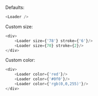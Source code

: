 Defaults:
```js
<Loader />
```

Custom size:
```js
<div>
	<Loader size={'78'} stroke={'6'}/>
	<Loader size={70} stroke={2}/>
</div>
```

Custom color:
```js
<div>
	<Loader color={'red'}/>
	<Loader color={'#0f0'}/>
	<Loader color={'rgb(0,0,255)'}/>
</div>
```
